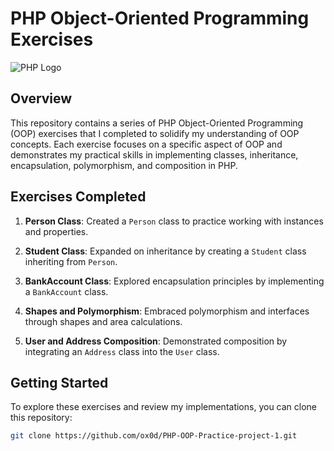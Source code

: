 # PHP Object-Oriented Programming Exercises

![PHP Logo](https://upload.wikimedia.org/wikipedia/commons/thumb/2/27/PHP-logo.svg/200px-PHP-logo.svg.png)

## Overview

This repository contains a series of PHP Object-Oriented Programming (OOP) exercises that I completed to solidify my understanding of OOP concepts. Each exercise focuses on a specific aspect of OOP and demonstrates my practical skills in implementing classes, inheritance, encapsulation, polymorphism, and composition in PHP.

## Exercises Completed

1. **Person Class**: Created a `Person` class to practice working with instances and properties.

2. **Student Class**: Expanded on inheritance by creating a `Student` class inheriting from `Person`.

3. **BankAccount Class**: Explored encapsulation principles by implementing a `BankAccount` class.

4. **Shapes and Polymorphism**: Embraced polymorphism and interfaces through shapes and area calculations.

5. **User and Address Composition**: Demonstrated composition by integrating an `Address` class into the `User` class.

## Getting Started

To explore these exercises and review my implementations, you can clone this repository:

```bash
git clone https://github.com/ox0d/PHP-OOP-Practice-project-1.git
```
